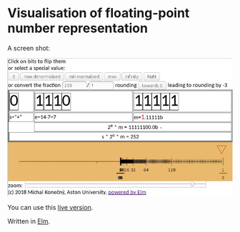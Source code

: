 # Visualisation of floating-point number representation

A screen shot:

![screenshot](fpvis-255.jpg)

You can use this [live version](http://duck.aston.ac.uk/konecnym/fpvis.html).

Written in [Elm](http://elm-lang.org/).

